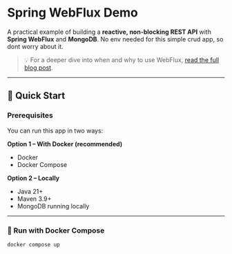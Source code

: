 # Spring WebFlux Demo

A practical example of building a **reactive, non-blocking REST API** with **Spring WebFlux** and **MongoDB**.
No env needed for this simple crud app, so dont worry about it.

> 💡 For a deeper dive into when and why to use WebFlux, [read the full blog post](link-to-your-blog).

---

## 🚀 Quick Start

### Prerequisites
You can run this app in two ways:

**Option 1 – With Docker (recommended)**
- Docker
- Docker Compose

**Option 2 – Locally**
- Java 21+
- Maven 3.9+
- MongoDB running locally

---

### 🐳 Run with Docker Compose

```bash
docker compose up
```

